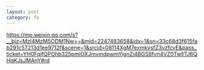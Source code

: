 ```yaml
---
layout: post
category: fe
---
```


https://mp.weixin.qq.com/s?__biz=MzI4MzM5ODM1Nw==&mid=2247483658&idx=1&sn=33c68d3f615fab291c57213d1ee9712f&scene=1&srcid=08114XgM7exmkysfZ3vzfcvE&pass_ticket=YH0FqjfQPOhb325pmlOXJmvmdpwmYignZi4BGS8fvn4VZ0TwllTJ6QHqKJsJMAnY#rd

